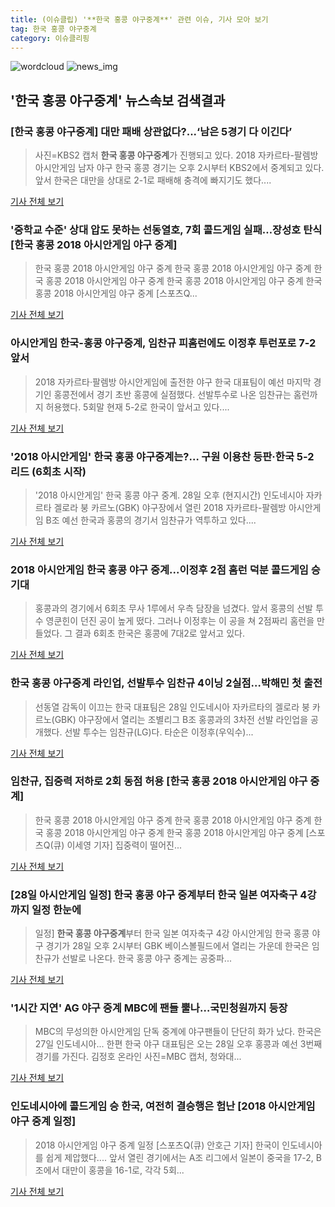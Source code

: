 ```yaml
---
title: (이슈클립) '**한국 홍콩 야구중계**' 관련 이슈, 기사 모아 보기
tag: 한국 홍콩 야구중계
category: 이슈클리핑
---
```

![wordcloud](https://s3.ap-northeast-2.amazonaws.com/lyrics101-wordcloud/2018-08-28-1535442074.png)
![news_img](https://user-images.githubusercontent.com/42597476/44507050-1206f400-a6e4-11e8-8d98-7ffbfebb353f.png)
## **'**한국 홍콩 야구중계**'** 뉴스속보 검색결과
### [**한국 홍콩 야구중계**] 대만 패배 상관없다?...‘남은 5경기 다 이긴다’

>사진=KBS2 캡처 **한국 홍콩 야구중계**가 진행되고 있다. 2018 자카르타-팔렘방 아시안게임 남자 야구 한국 홍콩 경기는 오후 2시부터 KBS2에서 중계되고 있다. 앞서 한국은 대만을 상대로 2-1로 패배해 충격에 빠지기도 했다....

<a href="http://www.gukjenews.com/news/articleView.html?idxno=981755" target="_blank">기사 전체 보기</a>

### '중학교 수준' 상대 압도 못하는 선동열호, 7회 콜드게임 실패…장성호 탄식 [한국 홍콩 2018 아시안게임 야구 중계]

>한국 홍콩 2018 아시안게임 야구 중계 한국 홍콩 2018 아시안게임 야구 중계 한국 홍콩 2018 아시안게임 야구 중계 한국 홍콩 2018 아시안게임 야구 중계 한국 홍콩 2018 아시안게임 야구 중계 [스포츠Q...

<a href="http://www.sportsq.co.kr/news/articleView.html?idxno=300414" target="_blank">기사 전체 보기</a>

### 아시안게임 한국-홍콩 야구중계, 임찬규 피홈런에도 이정후 투런포로 7-2 앞서

>2018 자카르타·팔렘방 아시안게임에 출전한 야구 한국 대표팀이 예선 마지막 경기인 홍콩전에서 경기 초반 홍콩에 실점했다. 선발투수로 나온 임찬규는 홈런까지 허용했다. 5회말 현재 5-2로 한국이 앞서고 있다....

<a href="http://www.yeongnam.com/mnews/newsview.do?mode=newsView&newskey=20180828.990011540125232" target="_blank">기사 전체 보기</a>

### '2018 아시안게임' **한국 홍콩 야구중계**는?… 구원 이용찬 등판·한국 5-2 리드 (6회초 시작)

>'2018 아시안게임' 한국 홍콩 야구 중계. 28일 오후 (현지시간) 인도네시아 자카르타 겔로라 붕 카르노(GBK) 야구장에서 열린 2018 자카르타-팔렘방 아시안게임 B조 예선 한국과 홍콩의 경기서 임찬규가 역투하고 있다....

<a href="http://www.kyeongin.com/main/view.php?key=20180828010008968" target="_blank">기사 전체 보기</a>

### 2018 아시안게임 한국 홍콩 야구 중계...이정후 2점 홈런 덕분 콜드게임 승 기대

>홍콩과의 경기에서 6회초 무사 1루에서 우측 담장을 넘겼다. 앞서 홍콩의 선발 투수 영쿤힌이 던진 공이 높게 떴다. 그러나 이정후는 이 공을 쳐 2점짜리 홈런을 만들었다. 그 결과 6회초 한국은 홍콩에 7대2로 앞서고 있다.

<a href="http://www.kookje.co.kr/news2011/asp/newsbody.asp?code=0600&key=20180828.99099013122" target="_blank">기사 전체 보기</a>

### **한국 홍콩 야구중계** 라인업, 선발투수 임찬규 4이닝 2실점…박해민 첫 출전

>선동열 감독이 이끄는 한국 대표팀은 28일 인도네시아 자카르타의 겔로라 붕 카르노(GBK) 야구장에서 열리는 조별리그 B조 홍콩과의 3차전 선발 라인업을 공개했다. 선발 투수는 임찬규(LG)다. 타순은 이정후(우익수)...

<a href="http://news20.busan.com/controller/newsController.jsp?newsId=20180828000117" target="_blank">기사 전체 보기</a>

### 임찬규, 집중력 저하로 2회 동점 허용 [한국 홍콩 2018 아시안게임 야구 중계]

>한국 홍콩 2018 아시안게임 야구 중계 한국 홍콩 2018 아시안게임 야구 중계 한국 홍콩 2018 아시안게임 야구 중계 한국 홍콩 2018 아시안게임 야구 중계 [스포츠Q(큐) 이세영 기자] 집중력이 떨어진...

<a href="http://www.sportsq.co.kr/news/articleView.html?idxno=300397" target="_blank">기사 전체 보기</a>

### [28일 아시안게임 일정] 한국 홍콩 야구 중계부터 한국 일본 여자축구 4강까지 일정 한눈에

>일정] **한국 홍콩 야구중계**부터 한국 일본 여자축구 4강 아시안게임 한국 홍콩 야구 경기가 28일 오후 2시부터 GBK 베이스볼필드에서 열리는 가운데 한국은 임찬규가 선발로 나온다. 한국 홍콩 야구 중계는 공중파...

<a href="http://www.ggilbo.com/news/articleView.html?idxno=540132" target="_blank">기사 전체 보기</a>

### '1시간 지연' AG 야구 중계 MBC에 팬들 뿔나…국민청원까지 등장

>  MBC의 무성의한 아시안게임 단독 중계에 야구팬들이 단단히 화가 났다. 한국은 27일 인도네시아... 한편 한국 야구 대표팀은 오는 28일 오후 홍콩과 예선 3번째 경기를 가진다. 김정호 온라인 사진=MBC 캡처, 청와대...

<a href="http://www.segye.com/content/html/2018/08/27/20180827006895.html?OutUrl=naver" target="_blank">기사 전체 보기</a>

### 인도네시아에 콜드게임 승 한국, 여전히 결승행은 험난 [2018 아시안게임 야구 중계 일정]

>2018 아시안게임 야구 중계 일정 [스포츠Q(큐) 안호근 기자] 한국이 인도네시아를 쉽게 제압했다.... 앞서 열린 경기에서는 A조 리그에서 일본이 중국을 17-2, B조에서 대만이 홍콩을 16-1로, 각각 5회...

<a href="http://www.sportsq.co.kr/news/articleView.html?idxno=300304" target="_blank">기사 전체 보기</a>


